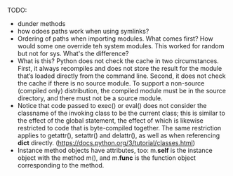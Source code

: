 TODO:
- dunder methods
- how odoes paths work when using symlinks?
- Ordering of paths when importing modules. What comes first? How would some one override teh system modules.  This worked for random but not for sys. What's the difference?
- What is this? Python does not check the cache in two circumstances. First, it always recompiles and does not store the result for the module that’s loaded directly from the command line. Second, it does not check the cache if there is no source module. To support a non-source (compiled only) distribution, the compiled module must be in the source directory, and there must not be a source module.
- Notice that code passed to exec() or eval() does not consider the classname of the invoking class to be the current class; this is similar to the effect of the global statement, the effect of which is likewise restricted to code that is byte-compiled together. The same restriction applies to getattr(), setattr() and delattr(), as well as when referencing __dict__ directly. (https://docs.python.org/3/tutorial/classes.html)
- Instance method objects have attributes, too: m.__self__ is the instance object with the method m(), and m.__func__ is the function object corresponding to the method.




